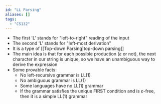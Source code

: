 ```yaml
---
id: "LL Parsing"
aliases: []
tags:
  - "CS132"
---
```


- The first 'L' stands for "left-to-right" reading of the input
- The second 'L' stands for "left-most derivation"
- It is a type of [[Top-down Parsing|top-down parsing]]
- The main idea is that for each possible production ($\varepsilon$ or not), the
  next character in our string is unique, so we have an unambiguous way to
  derive the expression
- Some provable facts:
  - No left-recursive grammar is LL(1)
  - No ambiguous grammar is LL(1)
  - Some languages have no LL(1) grammar
  - If the grammar satisfies the unique $\mathrm{FIRST}$ condition and is
    $\varepsilon$-free, then it is a simple LL(1) grammar
